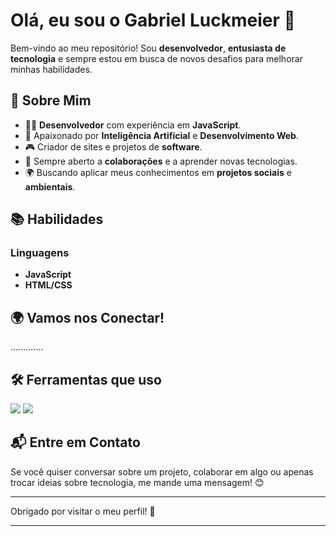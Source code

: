 # Olá, eu sou o **Gabriel Luckmeier** 👋

Bem-vindo ao meu repositório! Sou **desenvolvedor**, **entusiasta de tecnologia** e sempre estou em busca de novos desafios para melhorar minhas habilidades. 

## 🚀 Sobre Mim

- 👨‍💻 **Desenvolvedor** com experiência em **JavaScript**.
- 🧠 Apaixonado por **Inteligência Artificial** e **Desenvolvimento Web**.
- 🎮 Criador de sites e projetos de **software**.
- 💬 Sempre aberto a **colaborações** e a aprender novas tecnologias.
- 🌍 Buscando aplicar meus conhecimentos em **projetos sociais** e **ambientais**.

## 📚 Habilidades

### Linguagens
- **JavaScript**
- **HTML/CSS**

## 🌍 Vamos nos Conectar!
.............

## 🛠️ Ferramentas que uso

<img src="https://img.shields.io/badge/Code-JavaScript-yellow?logo=javascript&logoColor=black" />
<img src="https://img.shields.io/badge/Code-HTML%2F%20CSS-orange?logo=html5&logoColor=white" />


## 📬 Entre em Contato

Se você quiser conversar sobre um projeto, colaborar em algo ou apenas trocar ideias sobre tecnologia, me mande uma mensagem! 😊

---

Obrigado por visitar o meu perfil! 🚀

---


